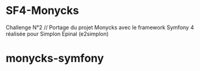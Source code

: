 # SF4-Monycks
Challenge N°2 // Portage du projet Monycks avec le framework Symfony 4 réalisée pour Simplon Epinal (e2simplon) 
# monycks-symfony

